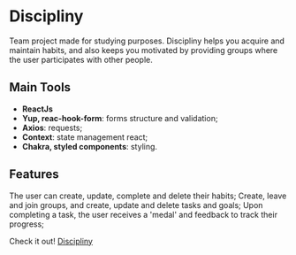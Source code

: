 # Discipliny

Team project made for studying purposes. Discipliny helps you acquire and maintain habits, and also keeps you motivated by providing groups where the user participates with other people.

## Main Tools

* **ReactJs**
* **Yup, reac-hook-form**: forms structure and validation;
* **Axios**: requests;
* **Context**: state management react;
* **Chakra, styled components**: styling.

## Features

The user can create, update, complete and delete their habits;
Create, leave and join groups, and create, update and delete tasks and goals;
Upon completing a task, the user receives a 'medal' and feedback to track their progress; 

Check it out! [Discipliny](https://habits-discipliny.vercel.app/)
